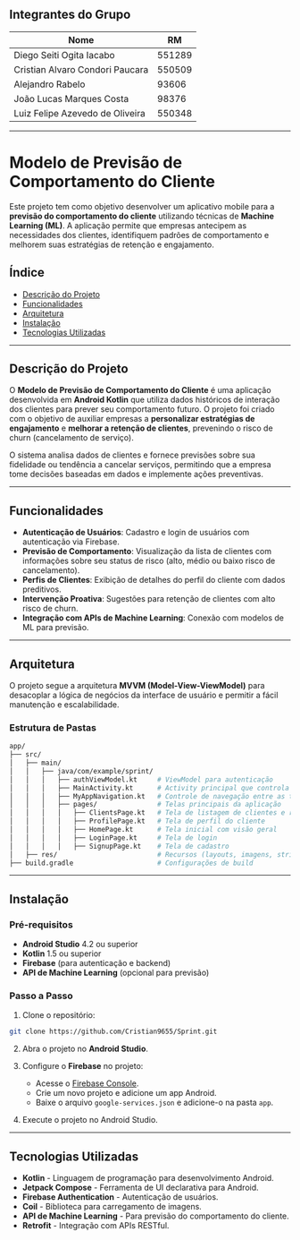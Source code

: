 ## **Integrantes do Grupo**

| Nome          | RM         |
|------------------------|------------|
| Diego Seiti Ogita Iacabo    | 551289    |
| Cristian Alvaro Condori Paucara    | 550509    |
| Alejandro Rabelo    | 93606   |
| João Lucas Marques Costa    | 98376   |
| Luiz Felipe Azevedo de Oliveira    | 550348   |

---


# **Modelo de Previsão de Comportamento do Cliente**

Este projeto tem como objetivo desenvolver um aplicativo mobile para a **previsão do comportamento do cliente** utilizando técnicas de **Machine Learning (ML)**. A aplicação permite que empresas antecipem as necessidades dos clientes, identifiquem padrões de comportamento e melhorem suas estratégias de retenção e engajamento.

## **Índice**

- [Descrição do Projeto](#descrição-do-projeto)
- [Funcionalidades](#funcionalidades)
- [Arquitetura](#arquitetura)
- [Instalação](#instalação)
- [Tecnologias Utilizadas](#tecnologias-utilizadas)

---

## **Descrição do Projeto**

O **Modelo de Previsão de Comportamento do Cliente** é uma aplicação desenvolvida em **Android Kotlin** que utiliza dados históricos de interação dos clientes para prever seu comportamento futuro. O projeto foi criado com o objetivo de auxiliar empresas a **personalizar estratégias de engajamento** e **melhorar a retenção de clientes**, prevenindo o risco de churn (cancelamento de serviço).

O sistema analisa dados de clientes e fornece previsões sobre sua fidelidade ou tendência a cancelar serviços, permitindo que a empresa tome decisões baseadas em dados e implemente ações preventivas.

---

## **Funcionalidades**

- **Autenticação de Usuários**: Cadastro e login de usuários com autenticação via Firebase.
- **Previsão de Comportamento**: Visualização da lista de clientes com informações sobre seu status de risco (alto, médio ou baixo risco de cancelamento).
- **Perfis de Clientes**: Exibição de detalhes do perfil do cliente com dados preditivos.
- **Intervenção Proativa**: Sugestões para retenção de clientes com alto risco de churn.
- **Integração com APIs de Machine Learning**: Conexão com modelos de ML para previsão.

---

## **Arquitetura**

O projeto segue a arquitetura **MVVM (Model-View-ViewModel)** para desacoplar a lógica de negócios da interface de usuário e permitir a fácil manutenção e escalabilidade.

### **Estrutura de Pastas**

```bash
app/
├── src/
│   ├── main/
│   │   ├── java/com/example/sprint/
│   │   │   ├── authViewModel.kt     # ViewModel para autenticação
│   │   │   ├── MainActivity.kt      # Activity principal que controla a navegação
│   │   │   ├── MyAppNavigation.kt   # Controle de navegação entre as telas
│   │   │   ├── pages/               # Telas principais da aplicação
│   │   │   │   ├── ClientsPage.kt   # Tela de listagem de clientes e risco de churn
│   │   │   │   ├── ProfilePage.kt   # Tela de perfil do cliente
│   │   │   │   ├── HomePage.kt      # Tela inicial com visão geral
│   │   │   │   ├── LoginPage.kt     # Tela de login
│   │   │   │   ├── SignupPage.kt    # Tela de cadastro
│   ├── res/                         # Recursos (layouts, imagens, strings)
├── build.gradle                     # Configurações de build
```

---

## **Instalação**

### **Pré-requisitos**

- **Android Studio** 4.2 ou superior
- **Kotlin** 1.5 ou superior
- **Firebase** (para autenticação e backend)
- **API de Machine Learning** (opcional para previsão)

### **Passo a Passo**

1. Clone o repositório:

```bash
git clone https://github.com/Cristian9655/Sprint.git
```

2. Abra o projeto no **Android Studio**.

3. Configure o **Firebase** no projeto:
   - Acesse o [Firebase Console](https://console.firebase.google.com/).
   - Crie um novo projeto e adicione um app Android.
   - Baixe o arquivo `google-services.json` e adicione-o na pasta `app`.

4. Execute o projeto no Android Studio.

---

## **Tecnologias Utilizadas**

- **Kotlin** - Linguagem de programação para desenvolvimento Android.
- **Jetpack Compose** - Ferramenta de UI declarativa para Android.
- **Firebase Authentication** - Autenticação de usuários.
- **Coil** - Biblioteca para carregamento de imagens.
- **API de Machine Learning** - Para previsão do comportamento do cliente.
- **Retrofit** - Integração com APIs RESTful.

